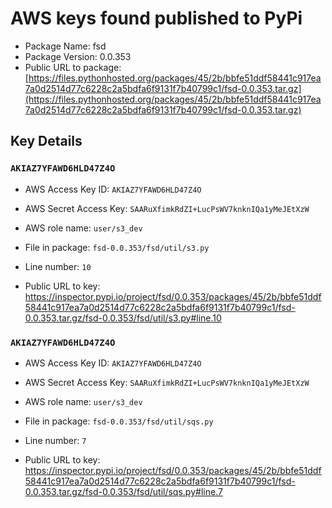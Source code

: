 # AWS keys found published to PyPi

* Package Name: fsd
* Package Version: 0.0.353
* Public URL to package: [https://files.pythonhosted.org/packages/45/2b/bbfe51ddf58441c917ea7a0d2514d77c6228c2a5bdfa6f9131f7b40799c1/fsd-0.0.353.tar.gz](https://files.pythonhosted.org/packages/45/2b/bbfe51ddf58441c917ea7a0d2514d77c6228c2a5bdfa6f9131f7b40799c1/fsd-0.0.353.tar.gz)

## Key Details

### `AKIAZ7YFAWD6HLD47Z4O`

* AWS Access Key ID: `AKIAZ7YFAWD6HLD47Z4O`
* AWS Secret Access Key: `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` 
* AWS role name: `user/s3_dev`
* File in package: `fsd-0.0.353/fsd/util/s3.py`
* Line number: `10`

* Public URL to key: https://inspector.pypi.io/project/fsd/0.0.353/packages/45/2b/bbfe51ddf58441c917ea7a0d2514d77c6228c2a5bdfa6f9131f7b40799c1/fsd-0.0.353.tar.gz/fsd-0.0.353/fsd/util/s3.py#line.10



### `AKIAZ7YFAWD6HLD47Z4O`

* AWS Access Key ID: `AKIAZ7YFAWD6HLD47Z4O`
* AWS Secret Access Key: `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` 
* AWS role name: `user/s3_dev`
* File in package: `fsd-0.0.353/fsd/util/sqs.py`
* Line number: `7`

* Public URL to key: https://inspector.pypi.io/project/fsd/0.0.353/packages/45/2b/bbfe51ddf58441c917ea7a0d2514d77c6228c2a5bdfa6f9131f7b40799c1/fsd-0.0.353.tar.gz/fsd-0.0.353/fsd/util/sqs.py#line.7


